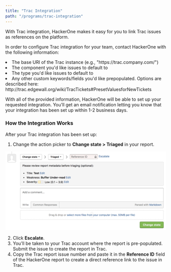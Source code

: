 ```yaml
---
title: "Trac Integration"
path: "/programs/trac-integration"
---
```


With Trac integration, HackerOne makes it easy for you to link Trac issues as references on the platform.

In order to configure Trac integration for your team, contact HackerOne with the following information:

<li> The base URI of the Trac instance (e.g., "https://trac.company.com/")
<li> The component you'd like issues to default to
<li> The type you'd like issues to default to
<li> Any other custom keywords/fields you'd like prepopulated. Options are described here: http://trac.edgewall.org/wiki/TracTickets#PresetValuesforNewTickets

With all of the provided information, HackerOne will be able to set up your requested integration. You’ll get an email notification letting you know that your integration has been set up within 1-2 business days.

### How the Integration Works
After your Trac integration has been set up:
1. Change the action picker to **Change state > Triaged** in your report. 

![integrations](./images/integrations.png)

2. Click **Escalate**.
3. You’ll be taken to your Trac account where the report is pre-populated. Submit the issue to create the report in Trac.
4. Copy the Trac report issue number and paste it in the **Reference ID** field of the HackerOne report to create a direct reference link to the issue in Trac.  
